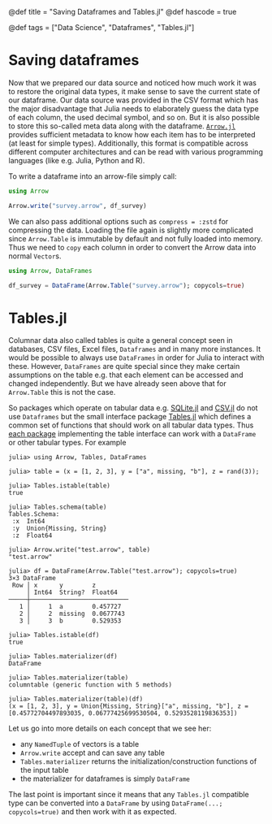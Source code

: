 @def title = "Saving Dataframes and Tables.jl"
@def hascode = true

@def tags = ["Data Science", "Dataframes", "Tables.jl"]

# Saving dataframes

Now that we prepared our data source and noticed how much work it was to restore the original data types, it make sense to save the current state of our dataframe. Our data source was provided in the CSV format which has the major disadvantage that Julia needs to elaborately guess the data type of each column, the used decimal symbol, and so on. But it is also possible to store this so-called meta data along with the dataframe. [`Arrow.jl`](https://arrow.juliadata.org/stable/) provides sufficient metadata to know how each item has to be interpreted (at least for simple types). Additionally, this format is compatible across different computer architectures and can be read with various programming languages (like e.g. Julia, Python and R).

To write a dataframe into an arrow-file simply call:
```julia
using Arrow

Arrow.write("survey.arrow", df_survey)
```

We can also pass additional options such as `compress = :zstd` for compressing the data.
Loading the file again is slightly more complicated since `Arrow.Table` is immutable by default and not fully loaded
into memory. Thus we need to `copy` each column in order to convert the Arrow data into normal `Vector`s.
```julia
using Arrow, DataFrames

df_survey = DataFrame(Arrow.Table("survey.arrow"); copycols=true)
```

# Tables.jl

Columnar data also called tables is quite a general concept seen in databases, CSV files, Excel files, `Dataframes` and
in many more instances. It would be possible to always use `DataFrames` in order for Julia to interact with these.
However, `DataFrames` are quite special since they make certain assumptions on the table e.g. that each element can be
accessed and changed independently. But we have already seen above that for `Arrow.Table` this is not the case.

So packages which operate on tabular data e.g. [SQLite.jl](https://juliadatabases.org/SQLite.jl/stable/) and
[CSV.jl](https://csv.juliadata.org/stable/)  do not use `Dataframes` but the small interface package
[Tables.jl](https://tables.juliadata.org/stable/) which defines a common set of functions that should work on all
tabular data types. Thus [each package](https://github.com/JuliaData/Tables.jl/blob/master/INTEGRATIONS.md) implementing
the table interface can work with a `DataFrame` or other tabular types. For example

```julia-repl
julia> using Arrow, Tables, DataFrames

julia> table = (x = [1, 2, 3], y = ["a", missing, "b"], z = rand(3));

julia> Tables.istable(table)
true

julia> Tables.schema(table)
Tables.Schema:
 :x  Int64
 :y  Union{Missing, String}
 :z  Float64

julia> Arrow.write("test.arrow", table)
"test.arrow"

julia> df = DataFrame(Arrow.Table("test.arrow"); copycols=true)
3×3 DataFrame
 Row │ x      y        z         
     │ Int64  String?  Float64   
─────┼───────────────────────────
   1 │     1  a        0.457727
   2 │     2  missing  0.0677743
   3 │     3  b        0.529353

julia> Tables.istable(df)
true

julia> Tables.materializer(df)
DataFrame

julia> Tables.materializer(table)
columntable (generic function with 5 methods)

julia> Tables.materializer(table)(df)
(x = [1, 2, 3], y = Union{Missing, String}["a", missing, "b"], z = [0.45772704497893035, 0.06777425699530504, 0.5293528119836353])
```

Let us go into more details on each concept that we see her:
- any `NamedTuple` of vectors is a table
- `Arrow.write` accept and can save any table
- `Tables.materializer` returns the initialization/construction functions of the input table
- the materializer for dataframes is simply `DataFrame`

The last point is important since it means that any `Tables.jl` compatible type can be converted into a `DataFrame`
by using `DataFrame(...; copycols=true)` and then work with it as expected.
